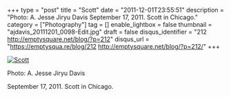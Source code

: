 +++
type = "post"
title = "Scott"
date = "2011-12-01T23:55:51"
description = "Photo: A. Jesse Jiryu Davis September 17, 2011. Scott in Chicago."
category = ["Photography"]
tag = []
enable_lightbox = false
thumbnail = "ajdavis_20111201_0098-Edit.jpg"
draft = false
disqus_identifier = "212 http://emptysquare.net/blog/?p=212"
disqus_url = "https://emptysqua.re/blog/212 http://emptysquare.net/blog/?p=212/"
+++

<p><a href="http://www.flickr.com/photos/emptysquare/6439955653/in/photostream"><img style="display:block; margin-left:auto; margin-right:auto;" src="ajdavis_20111201_0098-Edit.jpg" title="Scott" /></a></p>
<p>Photo: A. Jesse Jiryu Davis</p>
<p>September 17, 2011. Scott in Chicago.</p>
